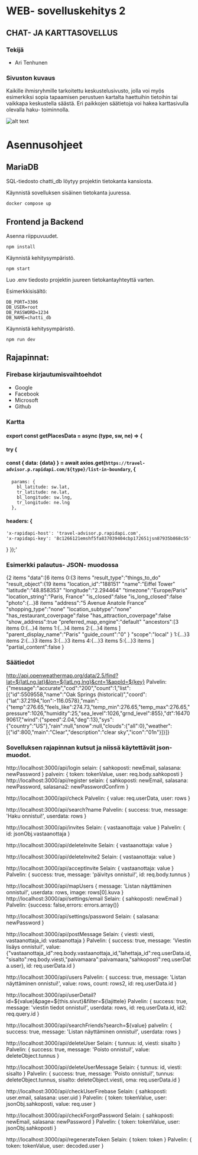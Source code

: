 # WEB- sovelluskehitys 2

## CHAT- JA KARTTASOVELLUS

### Tekijä

<ul>
<li>Ari Tenhunen</li>
</ul>

### Sivuston kuvaus

Kaikille ihmisryhmille tarkoitettu keskustelusivusto, jolla voi myös esimerkiksi sopia tapaamisen perustuen kartalta haettuihin tietoihin tai vaikkapa keskustella säästä. Eri paikkojen säätietoja voi hakea karttasivulla olevalla haku- toiminnolla.

![alt text](https://lh3.googleusercontent.com/drive-viewer/AFGJ81q4Ahc20LowQPt4vsMrBbYUq07-Dxdi-fw9W5Q0H5kqkNcKR10oB5AozuRq3eMVRturJnh3n2GmpQdkNpqrNsfqxkMOCw=s2560)

# Asennusohjeet

## MariaDB

SQL-tiedosto chatti_db löytyy projektin tietokanta kansiosta.

Käynnistä sovelluksen sisäinen tietokanta juuressa.

```
docker compose up
```

## Frontend ja Backend


Asenna riippuvuudet.

```
npm install
```

Käynnistä kehitysympäristö.

```
npm start
```

Luo .env tiedosto projektin juureen tietokantayhteyttä varten.

Esimerkkisisältö:

```
DB_PORT=3306
DB_USER=root
DB_PASSWORD=1234
DB_NAME=chatti_db
```

Käynnistä kehitysympäristö.

```
npm run dev
```


## Rajapinnat:

### Firebase kirjautumisvaihtoehdot

<ul>
<li>Google</li>
<li>Facebook</li>
<li>Microsoft</li>
<li>Github</li>
</ul>

### Kartta

#### export const getPlacesData = async (type, sw, ne) => {
####  try {
####  const { data: {data} } = await axios.get(`https://travel-advisor.p.rapidapi.com/${type}/list-in-boundary`, {
      params: {
        bl_latitude: sw.lat,
        tr_latitude: ne.lat,
        bl_longitude: sw.lng,
        tr_longitude: ne.lng
      },
####  headers: {
    'x-rapidapi-host': 'travel-advisor.p.rapidapi.com',
    'x-rapidapi-key': '8c1266121emshf5fa837039404cbp172651jsn87935b868c55'
  }
});'

### Esimerkki palautus- JSON- muodossa

{2 items
"data":[6 items
0:{3 items
"result_type":"things_to_do"
"result_object":{19 items
"location_id":"188151"
"name":"Eiffel Tower"
"latitude":"48.858353"
"longitude":"2.294464"
"timezone":"Europe/Paris"
"location_string":"Paris, France"
"is_closed":false
"is_long_closed":false
"photo":{...}8 items
"address":"5 Avenue Anatole France"
"shopping_type":"none"
"location_subtype":"none"
"has_restaurant_coverpage":false
"has_attraction_coverpage":false
"show_address":true
"preferred_map_engine":"default"
"ancestors":[3 items
0:{...}4 items
1:{...}4 items
2:{...}4 items
]
"parent_display_name":"Paris"
"guide_count":"0"
}
"scope":"local"
}
1:{...}3 items
2:{...}3 items
3:{...}3 items
4:{...}3 items
5:{...}3 items
]
"partial_content":false
}

### Säätiedot

http://api.openweathermap.org/data/2.5/find?lat=${latLng.lat}&lon=${latLng.lng}&cnt=1&appId=${key}
Palvelin:
{"message":"accurate","cod":"200","count":1,"list":[{"id":5509558,"name":"Oak Springs (historical)","coord":{"lat":37.2194,"lon":-116.0578},"main":{"temp":276.65,"feels_like":274.73,"temp_min":276.65,"temp_max":276.65,"pressure":1026,"humidity":25,"sea_level":1026,"grnd_level":855},"dt":1647090617,"wind":{"speed":2.04,"deg":13},"sys":{"country":"US"},"rain":null,"snow":null,"clouds":{"all":0},"weather":[{"id":800,"main":"Clear","description":"clear sky","icon":"01n"}]}]}


### Sovelluksen rajapinnan kutsut ja niissä käytettävät json-muodot.


http://localhost:3000/api/login
selain:
{
sahkoposti: newEmail,
salasana: newPassword
}
palvein:
{
token: tokenValue,
user: req.body.sahkoposti
}
http://localhost:3000/api/register
selain:
{
sahkoposti: newEmail,
salasana: newPassword,
salasana2: newPasswordConfirm
}

http://localhost:3000/api/check
Palvelin:
{
value: req.userData,
user: rows
}

http://localhost:3000/api/search?name
Palvelin:
{
success: true,
message: 'Haku onnistui!',
userdata: rows
}

http://localhost:3000/api/invites
Selain:
{
vastaanottaja: value
}
Palvelin:
{
id: jsonObj.vastaanottaja
}

http://localhost:3000/api/deleteInvite
Selain:
{
vastaanottaja: value
}

http://localhost:3000/api/deleteInvite2
Selain:
{
vastaanottaja: value
}

http://localhost:3000/api/acceptInvite
Selain:
{
vastaanottaja: value
}
Palvelin:
{
success: true,
message: 'päivitys onnistui!',
id: req.body.tunnus
}

http://localhost:3000/api/mapUsers
{
message: 'Listan näyttäminen onnistui!',
userdata: rows,
image: rows[0].kuva
}
http://localhost:3000/api/settings/email
Selain:
{
sahkoposti: newEmail
}
Palvelin:
{success: false,errors: errors.array()}

http://localhost:3000/api/settings/password
Selain:
{
salasana: newPassword
}

http://localhost:3000/api/postMessage
Selain:
{
viesti: viesti,
vastaanottaja_id: vastaanottaja
}
Palvelin:
{
success: true,
message: 'Viestin lisäys onnistui!',
value: {"vastaanottaja_id":req.body.vastaanottaja_id,"lahettaja_id":req.userData.id,"sisalto":req.body.viesti,"paivamaara":paivamaara,"sahkoposti":req.userData.user},
id: req.userData.id
}

http://localhost:3000/api/users
Palvelin:
{
success: true,
message: 'Listan näyttäminen onnistui!',
value: rows,
count: rows2,
id: req.userData.id
}

http://localhost:3000/api/userDetail?id=${value}&page=${this.sivut}&filter=${lajittele}
Palvelin:
{
success: true,
message: 'viestin tiedot onnistui!',
userdata: rows,
id: req.userData.id,
id2: req.query.id
}

http://localhost:3000/api/searchFriends?search=${value}
palvelin:
{
success: true,
message: 'Listan näyttäminen onnistui!',
userdata: rows
}

http://localhost:3000/api/deleteUser
Selain:
{
tunnus: id,
viesti: sisalto
}
Palvelin:
{
success: true,
message: 'Poisto onnistui!',
value: deleteObject.tunnus
}

http://localhost:3000/api/deleteUserMessage
Selain:
{
tunnus: id,
viesti: sisalto
}
Palvelin:
{
success: true,
message: 'Poisto onnistui!',
tunnus: deleteObject.tunnus,
sisalto: deleteObject.viesti,
oma: req.userData.id
}

http://localhost:3000/api/checkUserFirebase
Selain:
{
sahkoposti: user.email,
salasana: user.uid
}
Palvelin:
{
token: tokenValue,
user: jsonObj.sahkoposti,
value: req.user
}

http://localhost:3000/api/checkForgotPassword
Selain:
{
sahkoposti: newEmail,
salasana: newPassword
}
Palvelin:
{
token: tokenValue,
user: jsonObj.sahkoposti
}

http://localhost:3000/api/regenerateToken
Selain:
{
token: token
}
Palvelin:
{
token: tokenValue,
user: decoded.user
}









